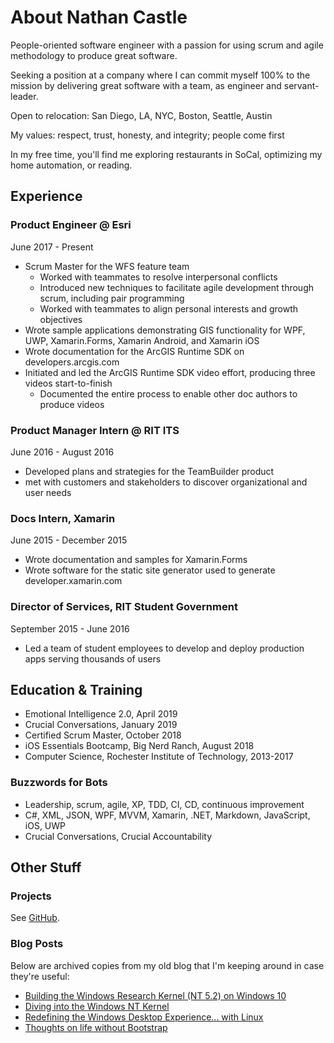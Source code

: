 # About Nathan Castle

People-oriented software engineer with a passion for using scrum and agile methodology to produce great software.

Seeking a position at a company where I can commit myself 100% to the mission by delivering great software with a team, as engineer and servant-leader.

Open to relocation: San Diego, LA, NYC, Boston, Seattle, Austin

My values: respect, trust, honesty, and integrity; people come first

In my free time, you'll find me exploring restaurants in SoCal, optimizing my home automation, or reading.

## Experience

### Product Engineer @ Esri
June 2017 - Present

* Scrum Master for the WFS feature team
    * Worked with teammates to resolve interpersonal conflicts
    * Introduced new techniques to facilitate agile development through scrum, including pair programming
    * Worked with teammates to align personal interests and growth objectives
* Wrote sample applications demonstrating GIS functionality for WPF, UWP, Xamarin.Forms, Xamarin Android, and Xamarin iOS
* Wrote documentation for the ArcGIS Runtime SDK on developers.arcgis.com
* Initiated and led the ArcGIS Runtime SDK video effort, producing three videos start-to-finish
    * Documented the entire process to enable other doc authors to produce videos

### Product Manager Intern @ RIT ITS
June 2016 - August 2016

* Developed plans and strategies for the TeamBuilder product
* met with customers and stakeholders to discover organizational and user needs

### Docs Intern, Xamarin
June 2015 - December 2015

* Wrote documentation and samples for Xamarin.Forms
* Wrote software for the static site generator used to generate developer.xamarin.com

### Director of Services, RIT Student Government

September 2015 - June 2016

* Led a team of student employees to develop and deploy production apps serving thousands of users

## Education & Training

* Emotional Intelligence 2.0, April 2019
* Crucial Conversations, January 2019
* Certified Scrum Master, October 2018
* iOS Essentials Bootcamp, Big Nerd Ranch, August 2018
* Computer Science, Rochester Institute of Technology, 2013-2017

### Buzzwords for Bots

* Leadership, scrum, agile, XP, TDD, CI, CD, continuous improvement
* C#, XML, JSON, WPF, MVVM, Xamarin, .NET, Markdown, JavaScript, iOS, UWP
* Crucial Conversations, Crucial Accountability

## Other Stuff

### Projects

See [GitHub](https://github.com/NathanCastle).

### Blog Posts

Below are archived copies from my old blog that I'm keeping around in case they're useful:

* [Building the Windows Research Kernel (NT 5.2) on Windows 10](building-wrk-windows-10.md)
* [Diving into the Windows NT Kernel](diving-in-to-the-windows-kernel.md)
* [Redefining the Windows Desktop Experience... with Linux](redefining-windows-desktop-with-linux.md)
* [Thoughts on life without Bootstrap](thoughts-on-life-without-bootstrap.md)
